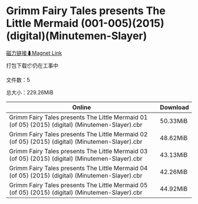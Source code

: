 # Grimm Fairy Tales presents The Little Mermaid (001-005)(2015)(digital)(Minutemen-Slayer)

[磁力链接⬇Magnet Link](magnet:?xt=urn:btih:e8fc00eb4a208ac76010498a7ee8d9a5cd34e0d0&dn=Grimm%20Fairy%20Tales%20presents%20The%20Little%20Mermaid%20%28001-005%29%282015%29%28digital%29%28Minutemen-Slayer%29)

打包下载📦仍在工事中

文件数：5

总大小：229.26MiB

Online | Download
--- | ---
Grimm Fairy Tales presents The Little Mermaid 01 (of 05) (2015) (digital) (Minutemen-Slayer).cbr | 50.33MiB
Grimm Fairy Tales presents The Little Mermaid 02 (of 05) (2015) (digital) (Minutemen-Slayer).cbr | 48.62MiB
Grimm Fairy Tales presents The Little Mermaid 03 (of 05) (2015) (digital) (Minutemen-Slayer).cbr | 43.13MiB
Grimm Fairy Tales presents The Little Mermaid 04 (of 05) (2015) (digital) (Minutemen-Slayer).cbr | 42.26MiB
Grimm Fairy Tales presents The Little Mermaid 05 (of 05) (2015) (digital) (Minutemen-Slayer).cbr | 44.92MiB